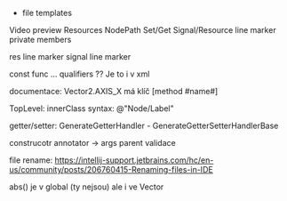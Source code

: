 + file templates

Video preview
Resources
NodePath
Set/Get
Signal/Resource line marker
private members


res line marker
signal line marker


const func ... qualifiers ?? Je to i v xml

documentace:
Vector2.AXIS_X má klíč [method #name#]

TopLevel: innerClass
syntax: @"Node/Label"



getter/setter:
GenerateGetterHandler - GenerateGetterSetterHandlerBase

construcotr annotator -> args parent validace

file rename:
https://intellij-support.jetbrains.com/hc/en-us/community/posts/206760415-Renaming-files-in-IDE

abs() je v global (ty nejsou) ale i ve Vector 
